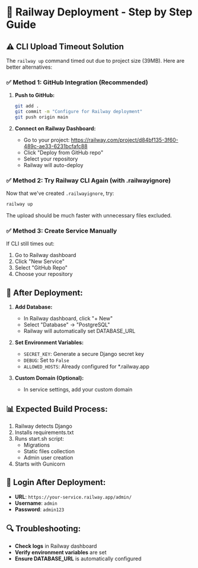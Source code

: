 # 🚀 Railway Deployment - Step by Step Guide

## ⚠️ CLI Upload Timeout Solution

The `railway up` command timed out due to project size (39MB). Here are better alternatives:

### ✅ **Method 1: GitHub Integration (Recommended)**

1. **Push to GitHub:**
   ```bash
   git add .
   git commit -m "Configure for Railway deployment"
   git push origin main
   ```

2. **Connect on Railway Dashboard:**
   - Go to your project: https://railway.com/project/d84bf135-3f60-489c-ae33-6231bcfafc88
   - Click "Deploy from GitHub repo"
   - Select your repository
   - Railway will auto-deploy

### ✅ **Method 2: Try Railway CLI Again (with .railwayignore)**

Now that we've created `.railwayignore`, try:
```bash
railway up
```

The upload should be much faster with unnecessary files excluded.

### ✅ **Method 3: Create Service Manually**

If CLI still times out:
1. Go to Railway dashboard
2. Click "New Service"
3. Select "GitHub Repo"
4. Choose your repository

## 🔧 **After Deployment:**

1. **Add Database:**
   - In Railway dashboard, click "+ New"
   - Select "Database" → "PostgreSQL"
   - Railway will automatically set DATABASE_URL

2. **Set Environment Variables:**
   - `SECRET_KEY`: Generate a secure Django secret key
   - `DEBUG`: Set to `False`
   - `ALLOWED_HOSTS`: Already configured for *.railway.app

3. **Custom Domain (Optional):**
   - In service settings, add your custom domain

## 📊 **Expected Build Process:**
1. Railway detects Django
2. Installs requirements.txt
3. Runs start.sh script:
   - Migrations
   - Static files collection
   - Admin user creation
4. Starts with Gunicorn

## 🎯 **Login After Deployment:**
- **URL**: `https://your-service.railway.app/admin/`
- **Username**: `admin`
- **Password**: `admin123`

## 🔍 **Troubleshooting:**
- **Check logs** in Railway dashboard
- **Verify environment variables** are set
- **Ensure DATABASE_URL** is automatically configured